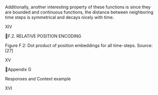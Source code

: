 Additionally, another interesting property of these functions is since they are bounded
and continuous functions, the distance between neighboring time steps is symmetrical and
decays nicely with time.

XIV

F.2. RELATIVE POSITION ENCODING

Figure F.2: Dot product of position embeddings for all time-steps. Source: [27]

XV

Appendix G

Responses and Context example

XVI